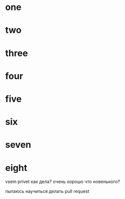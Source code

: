 # one
# two
# three
# four
# five
# six
# seven
# eight
vsem privet
как дела?
очень хорошо
что новенького?

пытаюсь научиться делать pull request
